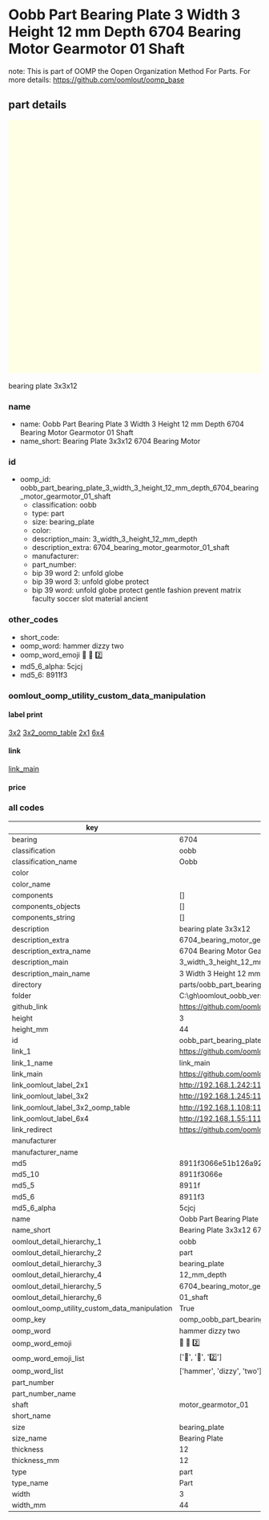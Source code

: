 # Oobb Part Bearing Plate 3 Width 3 Height 12 mm Depth 6704 Bearing Motor Gearmotor 01 Shaft  

note: This is part of OOMP the Oopen Organization Method For Parts. For more details: https://github.com/oomlout/oomp_base

##  part details
  

[![](3dpr.png)](3dpr.png)

bearing plate 3x3x12



### name
* name: Oobb Part Bearing Plate 3 Width 3 Height 12 mm Depth 6704 Bearing Motor Gearmotor 01 Shaft
* name_short: Bearing Plate 3x3x12 6704 Bearing Motor
### id
* oomp_id: oobb_part_bearing_plate_3_width_3_height_12_mm_depth_6704_bearing_motor_gearmotor_01_shaft
  * classification: oobb
  * type: part
  * size: bearing_plate
  * color: 
  * description_main: 3_width_3_height_12_mm_depth
  * description_extra: 6704_bearing_motor_gearmotor_01_shaft
  * manufacturer: 
  * part_number: 
  * bip 39 word 2: unfold globe
  * bip 39 word 3: unfold globe protect
  * bip 39 word: unfold globe protect gentle fashion prevent matrix faculty soccer slot material ancient

### other_codes
* short_code: 
* oomp_word: hammer dizzy two
* oomp_word_emoji :hammer: :dizzy: :two:
* md5_6_alpha: 5cjcj
* md5_6: 8911f3






### oomlout_oomp_utility_custom_data_manipulation
#### label print
[3x2](http://192.168.1.245:1112/?label=oomp%205cjcj)
[3x2_oomp_table](http://192.168.1.108:1112/?label=oomp%205cjcj)
[2x1](http://192.168.1.242:1112/?label=oomp%205cjcj)
[6x4](http://192.168.1.55:1112/?label=oomp%205cjcj)    

#### link

[link_main](https://github.com/oomlout/oomlout_oobb_version_4_generated_parts/tree/main/navigation_oomp/oobb/part/bearing_plate/3_width_3_height_12_mm_depth/6704_bearing_motor_gearmotor_01_shaft/part)                              

#### price







### all codes 
| key | value |  
| --- | --- |  
| bearing | 6704 |  
| classification | oobb |  
| classification_name | Oobb |  
| color |  |  
| color_name |  |  
| components | [] |  
| components_objects | [] |  
| components_string | [] |  
| description | bearing plate 3x3x12 |  
| description_extra | 6704_bearing_motor_gearmotor_01_shaft |  
| description_extra_name | 6704 Bearing Motor Gearmotor 01 Shaft |  
| description_main | 3_width_3_height_12_mm_depth |  
| description_main_name | 3 Width 3 Height 12 mm Depth |  
| directory | parts/oobb_part_bearing_plate_3_width_3_height_12_mm_depth_6704_bearing_motor_gearmotor_01_shaft |  
| folder | C:\gh\oomlout_oobb_version_4_generated_parts\parts\oobb_part_bearing_plate_3_width_3_height_12_mm_depth_6704_bearing_motor_gearmotor_01_shaft |  
| github_link | https://github.com/oomlout/oomlout_oomp_part_src/tree/main/parts/oobb_part_bearing_plate_3_width_3_height_12_mm_depth_6704_bearing_motor_gearmotor_01_shaft |  
| height | 3 |  
| height_mm | 44 |  
| id | oobb_part_bearing_plate_3_width_3_height_12_mm_depth_6704_bearing_motor_gearmotor_01_shaft |  
| link_1 | https://github.com/oomlout/oomlout_oobb_version_4_generated_parts/tree/main/navigation_oomp/oobb/part/bearing_plate/3_width_3_height_12_mm_depth/6704_bearing_motor_gearmotor_01_shaft/part |  
| link_1_name | link_main |  
| link_main | https://github.com/oomlout/oomlout_oobb_version_4_generated_parts/tree/main/navigation_oomp/oobb/part/bearing_plate/3_width_3_height_12_mm_depth/6704_bearing_motor_gearmotor_01_shaft/part |  
| link_oomlout_label_2x1 | http://192.168.1.242:1112/?label=oomp%205cjcj |  
| link_oomlout_label_3x2 | http://192.168.1.245:1112/?label=oomp%205cjcj |  
| link_oomlout_label_3x2_oomp_table | http://192.168.1.108:1112/?label=oomp%205cjcj |  
| link_oomlout_label_6x4 | http://192.168.1.55:1112/?label=oomp%205cjcj |  
| link_redirect | https://github.com/oomlout/oomlout_oobb_version_4_generated_parts/tree/main/parts/oobb_bearing_plate_03_03_12_6704_sh_motor_gearmotor_01 |  
| manufacturer |  |  
| manufacturer_name |  |  
| md5 | 8911f3066e51b126a929a6135958d769 |  
| md5_10 | 8911f3066e |  
| md5_5 | 8911f |  
| md5_6 | 8911f3 |  
| md5_6_alpha | 5cjcj |  
| name | Oobb Part Bearing Plate 3 Width 3 Height 12 mm Depth 6704 Bearing Motor Gearmotor 01 Shaft |  
| name_short | Bearing Plate 3x3x12 6704 Bearing Motor |  
| oomlout_detail_hierarchy_1 | oobb |  
| oomlout_detail_hierarchy_2 | part |  
| oomlout_detail_hierarchy_3 | bearing_plate |  
| oomlout_detail_hierarchy_4 | 12_mm_depth |  
| oomlout_detail_hierarchy_5 | 6704_bearing_motor_gearmotor |  
| oomlout_detail_hierarchy_6 | 01_shaft |  
| oomlout_oomp_utility_custom_data_manipulation | True |  
| oomp_key | oomp_oobb_part_bearing_plate_3_width_3_height_12_mm_depth_6704_bearing_motor_gearmotor_01_shaft |  
| oomp_word | hammer dizzy two |  
| oomp_word_emoji | :hammer: :dizzy: :two: |  
| oomp_word_emoji_list | [':hammer:', ':dizzy:', ':two:'] |  
| oomp_word_list | ['hammer', 'dizzy', 'two'] |  
| part_number |  |  
| part_number_name |  |  
| shaft | motor_gearmotor_01 |  
| short_name |  |  
| size | bearing_plate |  
| size_name | Bearing Plate |  
| thickness | 12 |  
| thickness_mm | 12 |  
| type | part |  
| type_name | Part |  
| width | 3 |  
| width_mm | 44 |  

